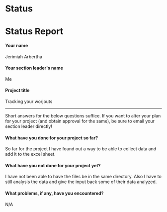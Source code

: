 # Status
# Status Report

#### Your name

Jerimiah Arbertha

#### Your section leader's name

Me

#### Project title

Tracking your worjouts

***

Short answers for the below questions suffice. If you want to alter your plan for your project (and obtain approval for the same), be sure to email your section leader directly!

#### What have you done for your project so far?

So far for the project I have found out a way to be able to collect data and add it to the excel sheet.

#### What have you not done for your project yet?

I have not been able to have the files be in the same directory.
Also I have to still analysis the data and give the input back some of their data analyzed.

#### What problems, if any, have you encountered?

N/A




